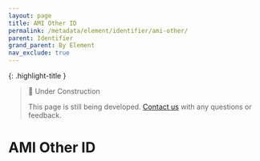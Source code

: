 ```yaml
---
layout: page
title: AMI Other ID
permalink: /metadata/element/identifier/ami-other/
parent: Identifier
grand_parent: By Element
nav_exclude: true
---
```


{: .highlight-title }
> 🚧 Under Construction
>
> This page is still being developed. [Contact us](/metadata-documentation/contact/) with any questions or feedback.

# AMI Other ID